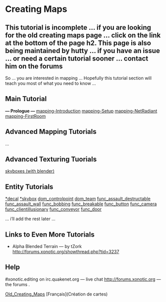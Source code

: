 Creating Maps
=============

This tutorial is incomplete … if you are looking for the old creating maps page … click on the link at the bottom of the page
h2. This page is also being maintained by hutty … if you have an issue … or need a certain tutorial sooner … contact him on the forums
--------------------------------------------------------------------------------------------------------------------------------------

So …
you are interested in mapping …
Hopefully this tutorial section will teach you most of what you need to know …

Main Tutorial
-------------

**— Prologue —**
[mapping-Introduction](mapping-Introduction)
[mapping-Setup](mapping-Setup)
[mapping-NetRadiant](mapping-NetRadiant)
[mapping-FirstRoom](mapping-FirstRoom)

Advanced Mapping Tutorials
--------------------------

…

Advanced Texturing Tuorials
---------------------------

[skyboxes (with blender)](mapping-textures-skybox-blender)

Entity Tutorials
----------------

[*decal](mapping-entity-*decal)
[*skybox](mapping-entity-*skybox)
[dom\_controlpoint](mapping-entity-dom\_controlpoint)
[dom\_team](mapping-entity-dom\_team)
[func\_assault\_destructable](mapping-entity-func\_assault\_destructable)
[func\_assault\_wall](mapping-entity-func\_assault\_wall)
[func\_bobbing](mapping-entity-func\_bobbing)
[func\_breakable](mapping-entity-func\_breakable)
[func\_button](mapping-entity-func\_button)
[func\_camera](mapping-entity-func\_camera)
[func\_clientillusionary](mapping-entity-func\_clientillusionary)
[func\_conveyor](mapping-entity-func\_conveyor)
[func\_door](mapping-entity-func\_door)

… i’ll add the rest later …

Links to Even More Tutorials
----------------------------

-   Alpha Blended Terrain — by tZork http://forums.xonotic.org/showthread.php?tid=3237

Help
----

\#xonotic.editing on irc.quakenet.org — live chat
http://forums.xonotic.org — the forums .

[Old\_Creating\_Maps](Old\_Creating\_Maps)
[Français](Création de cartes)
